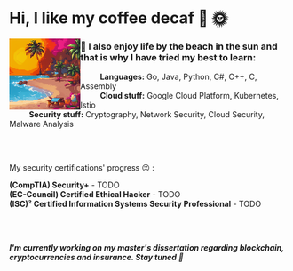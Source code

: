 # Hi, I like my coffee decaf 👋 🌞



<img align="left" src="pixel-art.png">

### 🌴 I also enjoy life by the beach in the sun and that is why I have tried my best to learn:

&nbsp;&nbsp;&nbsp;&nbsp;&nbsp;&nbsp;&nbsp;&nbsp;&nbsp;**Languages:** Go, Java, Python, C#, C++, C, Assembly\
&nbsp;&nbsp;&nbsp;&nbsp;&nbsp;&nbsp;&nbsp;&nbsp;&nbsp;**Cloud stuff:** Google Cloud Platform, Kubernetes, Istio\
&nbsp;&nbsp;&nbsp;&nbsp;&nbsp;&nbsp;&nbsp;&nbsp;&nbsp;**Security stuff:** Cryptography, Network Security, Cloud Security, Malware Analysis 



<br>
<br>

My security certifications' progress 😐 :

**(CompTIA) Security+** - TODO\
**(EC-Council) Certified Ethical Hacker** - TODO\
**(ISC)² Certified Information Systems Security Professional** - TODO 


<br>
<br>

***I'm currently working on my master's dissertation regarding blockchain, cryptocurrencies and insurance. Stay tuned 👀***


<!--
**lneserl/lneserl** is a ✨ _special_ ✨ repository because its `README.md` (this file) appears on your GitHub profile.

Here are some ideas to get you started:

- 🔭 I’m currently working on ...
- 🌱 I’m currently learning ...
- 👯 I’m looking to collaborate on ...
- 🤔 I’m looking for help with ...
- 💬 Ask me about ...
- 📫 How to reach me: ...
- 😄 Pronouns: ...
- ⚡ Fun fact: ...
-->
